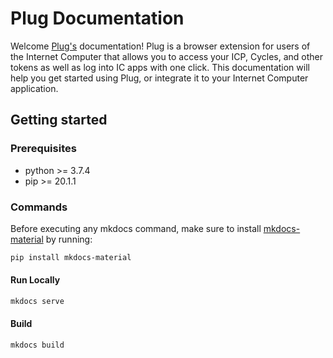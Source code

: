 # Plug Documentation

Welcome [Plug's](https://plugwallet.ooo/) documentation! Plug is a browser extension for users of the Internet Computer that allows you to access your ICP, Cycles, and other tokens as well as log into IC apps with one click. This documentation will help you get started using Plug, or integrate it to your Internet Computer application.

## Getting started

### Prerequisites
- python >= 3.7.4
- pip >= 20.1.1

### Commands

Before executing any mkdocs command, make sure to install [mkdocs-material](https://github.com/squidfunk/mkdocs-material) by running:

```sh
pip install mkdocs-material
```

#### Run Locally
```sh
mkdocs serve
```

#### Build
```sh
mkdocs build
```
